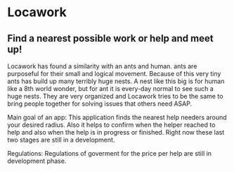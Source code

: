 # Locawork
## Find a nearest possible work or help and meet up!
Locawork has found a similarity with an ants and human.
ants are purposeful for their small and logical movement.
Because of this very tiny ants has build up many terribly huge nests.
A nest like this big is for human like a 8th world wonder,
but for ant it is every-day normal to see such a huge nests.
They are very organized and Locawork tries to be the same to bring
people together for solving issues that others need ASAP.

Main goal of an app:
This application finds the nearest help needers
around your desired radius.
Also it helps to confirm when the helper reached to help and also
when the help is in progress or finished. Right now these last two stages are
still in a development.

Regulations:
Regulations of goverment for the price per help are still in development phase.





